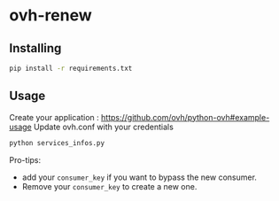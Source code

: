 ovh-renew
==================

## Installing
```bash
pip install -r requirements.txt
```

## Usage
Create your application : https://github.com/ovh/python-ovh#example-usage
Update ovh.conf with your credentials
```bash
python services_infos.py
```

Pro-tips:
- add your `consumer_key` if you want to bypass the new consumer.
- Remove your `consumer_key` to create a new one.
